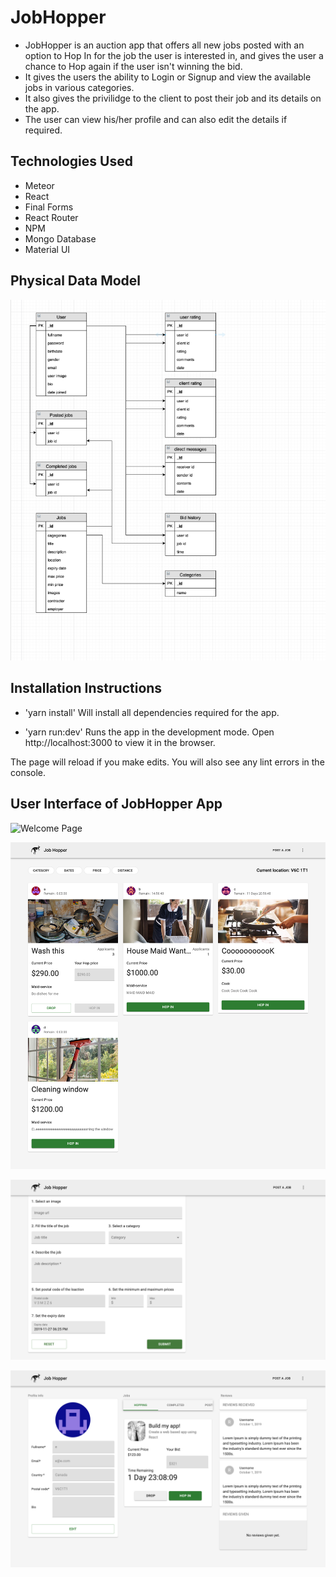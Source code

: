 # JobHopper

- JobHopper is an auction app that offers all new jobs posted with an option to Hop In for the job the user is interested in, and gives the user a chance to Hop again if the user isn't winning the bid.
- It gives the users the ability to Login or Signup and view the available jobs in various categories.
- It also gives the privilidge to the client to post their job and its details on the app.
- The user can view his/her profile and can also edit the details if required.

## Technologies Used

- Meteor
- React
- Final Forms
- React Router
- NPM
- Mongo Database
- Material UI

## Physical Data Model

![Physical Data Model](_snapshots/Physical-Data-Model.png)

## Installation Instructions

- 'yarn install'
  Will install all dependencies required for the app.

- 'yarn run:dev'
  Runs the app in the development mode.
  Open http://localhost:3000 to view it in the browser.

The page will reload if you make edits.
You will also see any lint errors in the console.

## User Interface of JobHopper App

![Welcome Page](_snapshots/Sign-Up.png)

![Jobs Page](_snapshots/Jobs-Page.png)

![Post A Job Page](_snapshots/Post-A-Job.png)

![ProfilePage](_snapshots/profile.png)
